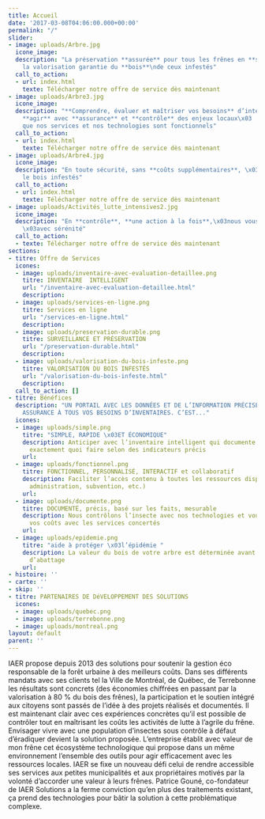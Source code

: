 ```yaml
---
title: Accueil
date: '2017-03-08T04:06:00.000+00:00'
permalink: "/"
slider:
- image: uploads/Arbre.jpg
  icone_image: 
  description: "La préservation **assurée** pour tous les frênes en **santé** \x03et
    la valorisation garantie du **bois**\nde ceux infestés"
  call_to_action:
  - url: index.html
    texte: Télécharger notre offre de service dès maintenant
- image: uploads/Arbre3.jpg
  icone_image: 
  description: "**Comprendre, évaluer et maîtriser vos besoins** d’intervention \nPlanifier,
    **agir** avec **assurance** et **contrôle** des enjeux locaux\x03   \n\n\nParce
    que nos services et nos technologies sont fonctionnels"
  call_to_action:
  - url: index.html
    texte: Télécharger notre offre de service dès maintenant
- image: uploads/Arbre4.jpg
  icone_image: 
  description: "En toute sécurité, sans **coûts supplémentaires**, \x03\n\nvaloriser
    le bois infestés"
  call_to_action:
  - url: index.html
    texte: Télécharger notre offre de service dès maintenant
- image: uploads/Activités_lutte_intensives2.jpg
  icone_image: 
  description: "En **contrôle**, **une action à la fois**,\x03nous vous **accompagnons**
    \x03avec sérénité"
  call_to_action:
  - texte: Télécharger notre offre de service dès maintenant
sections:
- titre: Offre de Services
  icones:
  - image: uploads/inventaire-avec-evaluation-detaillee.png
    titre: INVENTAIRE  INTELLIGENT
    url: "/inventaire-avec-evaluation-detaillee.html"
    description: 
  - image: uploads/services-en-ligne.png
    titre: Services en ligne
    url: "/services-en-ligne.html"
    description: 
  - image: uploads/preservation-durable.png
    titre: SURVEILLANCE ET PRÉSERVATION
    url: "/preservation-durable.html"
    description: 
  - image: uploads/valorisation-du-bois-infeste.png
    titre: VALORISATION DU BOIS INFESTÉS
    url: "/valorisation-du-bois-infeste.html"
    description: 
  call_to_action: []
- titre: Bénéfices
  description: "UN PORTAIL AVEC LES DONNÉES ET DE L’INFORMATION PRÉCISE POUR RÉPONDRE\x03AVEC
    ASSURANCE À TOUS VOS BESOINS D’INVENTAIRES. C’EST..."
  icones:
  - image: uploads/simple.png
    titre: "SIMPLE, RAPIDE \x03ET ÉCONOMIQUE"
    description: Anticiper avec l’inventaire intelligent qui documente et précise
      exactement quoi faire selon des indicateurs précis
    url: 
  - image: uploads/fonctionnel.png
    titre: FONCTIONNEL, PERSONNALISÉ, INTERACTIF et collaboratif
    description: Faciliter l’accès contenu à toutes les ressources disponibles (professionnels,
      administration, subvention, etc.)
    url: 
  - image: uploads/documente.png
    titre: DOCUMENTÉ, précis, basé sur les faits, mesurable
    description: Nous contrôlons l’insecte avec nos technologies et vous maîtrisez
      vos coûts avec les services concertés
    url: 
  - image: uploads/epidemie.png
    titre: "aide à protéger \x03l’épidémie "
    description: La valeur du bois de votre arbre est déterminée avant les travaux
      d’abattage
    url: 
- histoire: ''
- carte: ''
- skip: ''
- titre: PARTENAIRES DE DéVELOPPEMENT DES SOLUTIONS
  icones:
  - image: uploads/quebec.png
  - image: uploads/terrebonne.png
  - image: uploads/montreal.png
layout: default
parent: ''
---
```


IAER propose depuis 2013 des solutions pour soutenir la gestion éco responsable de la forêt urbaine à des meilleurs coûts. Dans ses différents mandats avec ses clients tel la Ville de Montréal, de Québec, de Terrebonne les résultats sont concrets (des économies chiffrées en passant par la valorisation à 80 % du bois des frênes), la participation et le soutien intégré aux citoyens sont passés de l’idée à des projets réalisés et documentés. Il est maintenant clair avec ces expériences concrètes qu’il est possible de contrôler tout en maîtrisant les coûts les activités de lutte à l’agrile du frêne. Envisager vivre avec une population d’insectes sous contrôle à défaut d’éradiquer devient la solution proposée. L’entreprise établit avec valeur de mon frêne cet écosystème technologique qui propose dans un même environnement l’ensemble des outils pour agir efficacement avec les ressources locales. IAER se fixe un nouveau défi celui de rendre accessible ses services aux petites municipalités et aux propriétaires motivés par la volonté d’accorder une valeur à leurs frênes. Patrice Gouné, co-fondateur de IAER Solutions a la ferme conviction qu’en plus des traitements existant, ça prend des technologies pour bâtir la solution à cette problématique complexe.